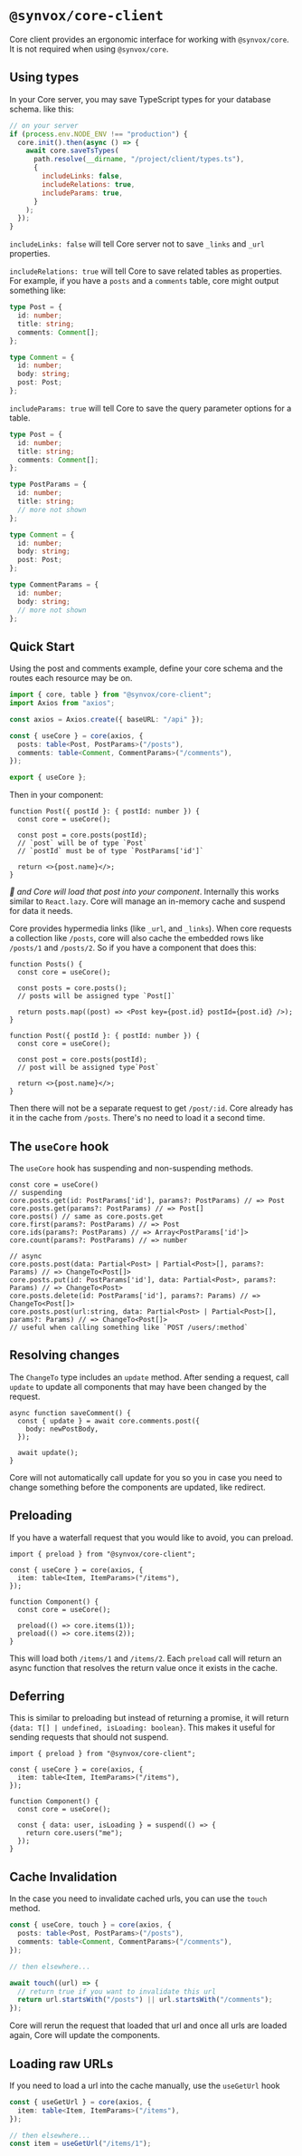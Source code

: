 # `@synvox/core-client`

Core client provides an ergonomic interface for working with `@synvox/core`. It is not required when using `@synvox/core`.

## Using types

In your Core server, you may save TypeScript types for your database schema. like this:

```js
// on your server
if (process.env.NODE_ENV !== "production") {
  core.init().then(async () => {
    await core.saveTsTypes(
      path.resolve(__dirname, "/project/client/types.ts"),
      {
        includeLinks: false,
        includeRelations: true,
        includeParams: true,
      }
    );
  });
}
```

`includeLinks: false` will tell Core server not to save `_links` and `_url` properties.

`includeRelations: true` will tell Core to save related tables as properties. For example, if you have a `posts` and a `comments` table, core might output something like:

```ts
type Post = {
  id: number;
  title: string;
  comments: Comment[];
};

type Comment = {
  id: number;
  body: string;
  post: Post;
};
```

`includeParams: true` will tell Core to save the query parameter options for a table.

```ts
type Post = {
  id: number;
  title: string;
  comments: Comment[];
};

type PostParams = {
  id: number;
  title: string;
  // more not shown
};

type Comment = {
  id: number;
  body: string;
  post: Post;
};

type CommentParams = {
  id: number;
  body: string;
  // more not shown
};
```

## Quick Start

Using the post and comments example, define your core schema and the routes each resource may be on.

```ts
import { core, table } from "@synvox/core-client";
import Axios from "axios";

const axios = Axios.create({ baseURL: "/api" });

const { useCore } = core(axios, {
  posts: table<Post, PostParams>("/posts"),
  comments: table<Comment, CommentParams>("/comments"),
});

export { useCore };
```

Then in your component:

```tsx
function Post({ postId }: { postId: number }) {
  const core = useCore();

  const post = core.posts(postId);
  // `post` will be of type `Post`
  // `postId` must be of type `PostParams['id']`

  return <>{post.name}</>;
}
```

_🎉 and Core will load that post into your component_. Internally this works similar to `React.lazy`. Core will manage an in-memory cache and suspend for data it needs.

Core provides hypermedia links (like `_url`, and `_links`). When core requests a collection like `/posts`, core will also cache the embedded rows like `/posts/1` and `/posts/2`. So if you have a component that does this:

```tsx
function Posts() {
  const core = useCore();

  const posts = core.posts();
  // posts will be assigned type `Post[]`

  return posts.map((post) => <Post key={post.id} postId={post.id} />);
}

function Post({ postId }: { postId: number }) {
  const core = useCore();

  const post = core.posts(postId);
  // post will be assigned type`Post`

  return <>{post.name}</>;
}
```

Then there will not be a separate request to get `/post/:id`. Core already has it in the cache from `/posts`. There's no need to load it a second time.

## The `useCore` hook

The `useCore` hook has suspending and non-suspending methods.

```tsx
const core = useCore()
// suspending
core.posts.get(id: PostParams['id'], params?: PostParams) // => Post
core.posts.get(params?: PostParams) // => Post[]
core.posts() // same as core.posts.get
core.first(params?: PostParams) // => Post
core.ids(params?: PostParams) // => Array<PostParams['id']>
core.count(params?: PostParams) // => number

// async
core.posts.post(data: Partial<Post> | Partial<Post>[], params?: Params) // => ChangeTo<Post[]>
core.posts.put(id: PostParams['id'], data: Partial<Post>, params?: Params) // => ChangeTo<Post>
core.posts.delete(id: PostParams['id'], params?: Params) // => ChangeTo<Post[]>
core.posts.post(url:string, data: Partial<Post> | Partial<Post>[], params?: Params) // => ChangeTo<Post[]>
// useful when calling something like `POST /users/:method`
```

## Resolving changes

The `ChangeTo` type includes an `update` method. After sending a request, call `update` to update all components that may have been changed by the request.

```tsx
async function saveComment() {
  const { update } = await core.comments.post({
    body: newPostBody,
  });

  await update();
}
```

Core will not automatically call update for you so you in case you need to change something before the components are updated, like redirect.

## Preloading

If you have a waterfall request that you would like to avoid, you can preload.

```tsx
import { preload } from "@synvox/core-client";

const { useCore } = core(axios, {
  item: table<Item, ItemParams>("/items"),
});

function Component() {
  const core = useCore();

  preload(() => core.items(1));
  preload(() => core.items(2));
}
```

This will load both `/items/1` and `/items/2`. Each `preload` call will return an async function that resolves the return value once it exists in the cache.

## Deferring

This is similar to preloading but instead of returning a promise, it will return `{data: T[] | undefined, isLoading: boolean}`. This makes it useful for sending requests that should not suspend.

```tsx
import { preload } from "@synvox/core-client";

const { useCore } = core(axios, {
  item: table<Item, ItemParams>("/items"),
});

function Component() {
  const core = useCore();

  const { data: user, isLoading } = suspend(() => {
    return core.users("me");
  });
}
```

## Cache Invalidation

In the case you need to invalidate cached urls, you can use the `touch` method.

```ts
const { useCore, touch } = core(axios, {
  posts: table<Post, PostParams>("/posts"),
  comments: table<Comment, CommentParams>("/comments"),
});

// then elsewhere...

await touch((url) => {
  // return true if you want to invalidate this url
  return url.startsWith("/posts") || url.startsWith("/comments");
});
```

Core will rerun the request that loaded that url and once all urls are loaded again, Core will update the components.

## Loading raw URLs

If you need to load a url into the cache manually, use the `useGetUrl` hook

```ts
const { useGetUrl } = core(axios, {
  item: table<Item, ItemParams>("/items"),
});

// then elsewhere...
const item = useGetUrl("/items/1");
```
